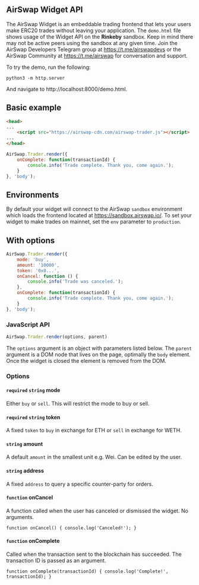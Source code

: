 ## AirSwap Widget API
The AirSwap Widget is an embeddable trading frontend that lets your users make ERC20 trades without leaving your application. The `demo.html` file shows usage of the Widget API on the **Rinkeby** sandbox. Keep in mind there may not be active peers using the sandbox at any given time. Join the AirSwap Developers Telegram group at https://t.me/airswapdevs or the AirSwap Community at https://t.me/airswap for conversation and support.

To try the demo, run the following:
```
python3 -m http.server
```
And navigate to http://localhost:8000/demo.html.

## Basic example
```html
<head>
...
    <script src="https://airswap-cdn.com/airswap-trader.js"></script>
...
</head>
```
```JavaScript
AirSwap.Trader.render({
    onComplete: function(transactionId) {
        console.info('Trade complete. Thank you, come again.');
    }
}, 'body');
```

## Environments
By default your widget will connect to the AirSwap `sandbox` environment which loads the frontend located at https://sandbox.airswap.io/. To set your widget to make trades on mainnet, set the `env` parameter to `production`.

## With options
```JavaScript
AirSwap.Trader.render({
    mode: 'buy',
    amount: '10000',
    token: '0x0...',
    onCancel: function () {
        console.info('Trade was canceled.');
    },
    onComplete: function(transactionId) {
        console.info('Trade complete. Thank you, come again.');
    }
}, 'body');
```

### JavaScript API
```JavaScript
AirSwap.Trader.render(options, parent)
```
The `options` argument is an object with parameters listed below. The `parent` argument is a DOM node that lives on the page, optimally the `body` element. Once the widget is closed the element is removed from the DOM.

### Options

#### `required` `string` mode
Either `buy` or `sell`. This will restrict the mode to buy or sell.

#### `required` `string` token
A fixed `token` to `buy` in exchange for ETH or `sell` in exchange for WETH.

#### `string` amount
A default `amount` in the smallest unit e.g. Wei. Can be edited by the user.

#### `string` address
A fixed `address` to query a specific counter-party for orders.

#### `function` onCancel
A function called when the user has canceled or dismissed the widget. No arguments.
```
function onCancel() { console.log('Canceled!'); }
```

#### `function` onComplete
Called when the transaction sent to the blockchain has succeeded. The transaction ID is passed as an argument.
```
function onComplete(transactionId) { console.log('Complete!', transactionId); }
```
